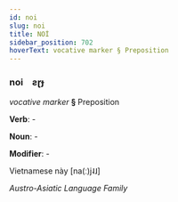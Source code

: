 ```yaml
---
id: noi
slug: noi
title: NOİ
sidebar_position: 702
hoverText: vocative marker § Preposition
---
```


### noi&emsp;<span kind="abugida">ƨɽɟ</span>

*vocative marker* **§** Preposition

**Verb**: -

**Noun**: -

**Modifier**: -

Vietnamese này [na(ː)j˨˩]

*Austro-Asiatic Language Family*